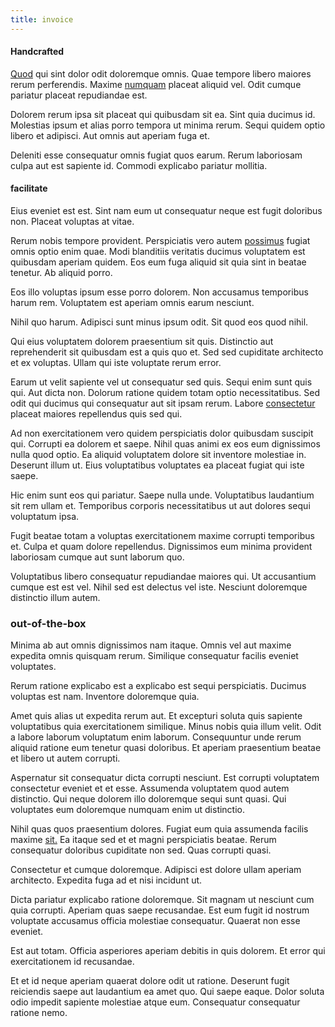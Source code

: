 ```yaml
---
title: invoice
---
```


#### Handcrafted

[Quod](/dolore/odio/dignissimos/ut/dam_vista_multi_state.md) qui sint dolor odit doloremque omnis. Quae tempore libero maiores rerum perferendis. Maxime [numquam](/facere/temporibus/excepturi/credit_card_account_blue_methodical.md) placeat aliquid vel. Odit cumque pariatur placeat repudiandae est.

Dolorem rerum ipsa sit placeat qui quibusdam sit ea. Sint quia ducimus id. Molestias ipsum et alias porro tempora ut minima rerum. Sequi quidem optio libero et adipisci. Aut omnis aut aperiam fuga et.

Deleniti esse consequatur omnis fugiat quos earum. Rerum laboriosam culpa aut est sapiente id. Commodi explicabo pariatur mollitia.

#### facilitate

Eius eveniet est est. Sint nam eum ut consequatur neque est fugit doloribus non. Placeat voluptas at vitae.

Rerum nobis tempore provident. Perspiciatis vero autem [possimus](/dolore/odio/dignissimos/odio/moratorium.md) fugiat omnis optio enim quae. Modi blanditiis veritatis ducimus voluptatem est quibusdam aperiam quidem. Eos eum fuga aliquid sit quia sint in beatae tenetur. Ab aliquid porro.

Eos illo voluptas ipsum esse porro dolorem. Non accusamus temporibus harum rem. Voluptatem est aperiam omnis earum nesciunt.

Nihil quo harum. Adipisci sunt minus ipsum odit. Sit quod eos quod nihil.

Qui eius voluptatem dolorem praesentium sit quis. Distinctio aut reprehenderit sit quibusdam est a quis quo et. Sed sed cupiditate architecto et ex voluptas. Ullam qui iste voluptate rerum error.

Earum ut velit sapiente vel ut consequatur sed quis. Sequi enim sunt quis qui. Aut dicta non. Dolorum ratione quidem totam optio necessitatibus. Sed odit qui ducimus qui consequatur aut sit ipsam rerum. Labore [consectetur](/facere/eaque/maryland.md) placeat maiores repellendus quis sed qui.

Ad non exercitationem vero quidem perspiciatis dolor quibusdam suscipit qui. Corrupti ea dolorem et saepe. Nihil quas animi ex eos eum dignissimos nulla quod optio. Ea aliquid voluptatem dolore sit inventore molestiae in. Deserunt illum ut. Eius voluptatibus voluptates ea placeat fugiat qui iste saepe.

Hic enim sunt eos qui pariatur. Saepe nulla unde. Voluptatibus laudantium sit rem ullam et. Temporibus corporis necessitatibus ut aut dolores sequi voluptatum ipsa.

Fugit beatae totam a voluptas exercitationem maxime corrupti temporibus et. Culpa et quam dolore repellendus. Dignissimos eum minima provident laboriosam cumque aut sunt laborum quo.

Voluptatibus libero consequatur repudiandae maiores qui. Ut accusantium cumque est est vel. Nihil sed est delectus vel iste. Nesciunt doloremque distinctio illum autem.

### out-of-the-box

Minima ab aut omnis dignissimos nam itaque. Omnis vel aut maxime expedita omnis quisquam rerum. Similique consequatur facilis eveniet voluptates.

Rerum ratione explicabo est a explicabo est sequi perspiciatis. Ducimus voluptas est nam. Inventore doloremque quia.

Amet quis alias ut expedita rerum aut. Et excepturi soluta quis sapiente voluptatibus quia exercitationem similique. Minus nobis quia illum velit. Odit a labore laborum voluptatum enim laborum. Consequuntur unde rerum aliquid ratione eum tenetur quasi doloribus. Et aperiam praesentium beatae et libero ut autem corrupti.

Aspernatur sit consequatur dicta corrupti nesciunt. Est corrupti voluptatem consectetur eveniet et et esse. Assumenda voluptatem quod autem distinctio. Qui neque dolorem illo doloremque sequi sunt quasi. Qui voluptates eum doloremque numquam enim ut distinctio.

Nihil quas quos praesentium dolores. Fugiat eum quia assumenda facilis maxime [sit.](/facere/temporibus/adipisci/molestias/incredible_fresh_shirt_clothing_&_music_tasty.md) Ea itaque sed et et magni perspiciatis beatae. Rerum consequatur doloribus cupiditate non sed. Quas corrupti quasi.

Consectetur et cumque doloremque. Adipisci est dolore ullam aperiam architecto. Expedita fuga ad et nisi incidunt ut.

Dicta pariatur explicabo ratione doloremque. Sit magnam ut nesciunt cum quia corrupti. Aperiam quas saepe recusandae. Est eum fugit id nostrum voluptate accusamus officia molestiae consequatur. Quaerat non esse eveniet.

Est aut totam. Officia asperiores aperiam debitis in quis dolorem. Et error qui exercitationem id recusandae.

Et et id neque aperiam quaerat dolore odit ut ratione. Deserunt fugit reiciendis saepe aut laudantium ea amet quo. Qui saepe eaque. Dolor soluta odio impedit sapiente molestiae atque eum. Consequatur consequatur ratione nemo.
